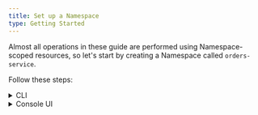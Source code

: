 ```yaml
---
title: Set up a Namespace
type: Getting Started
---
```


Almost all operations in these guide are performed using Namespace-scoped resources, so let's start by creating a Namespace called `orders-service`.

Follow these steps:

<div tabs name="setup-namespace" group="set-up-namespace">
  <details>
  <summary label="cli">
  CLI
  </summary>

1. Create the Namespace:

   ```bash
   kubectl create ns orders-service
   ```

2. Check if the Namespace was set up successfully. The Namespace status phase should state `Active`:

   ```bash
   kubectl get ns orders-service -o=jsonpath="{.status.phase}"
   ```

  </details>
  <details>
  <summary label="console-ui">
  Console UI
  </summary>

1. [Log into](https://kyma-project.io/docs/1.12/root/kyma#installation-install-kyma-on-a-cluster-access-the-cluster) the Kyma Console UI.

2. After logging, select **Add new namespace** in the **Namespaces** view.

3. Enter `orders-service` in the **Name** field.

4. Select **Create** to confirm the changes.

   You will be redirected to the `orders-service` Namespace view.

  </details>
</div>

